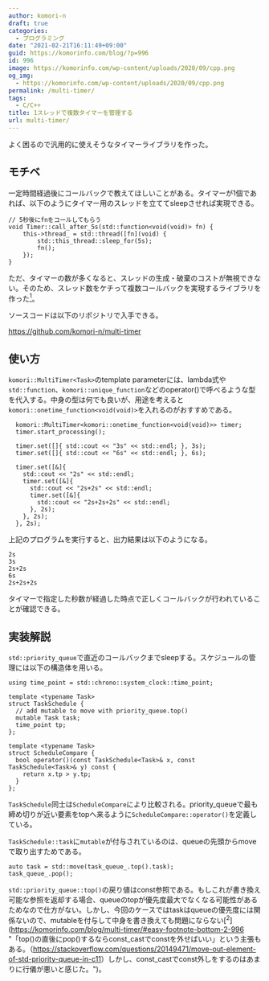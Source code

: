 ```yaml
---
author: komori-n
draft: true
categories:
  - プログラミング
date: "2021-02-21T16:11:49+09:00"
guid: https://komorinfo.com/blog/?p=996
id: 996
image: https://komorinfo.com/wp-content/uploads/2020/09/cpp.png
og_img:
  - https://komorinfo.com/wp-content/uploads/2020/09/cpp.png
permalink: /multi-timer/
tags:
  - C/C++
title: 1スレッドで複数タイマーを管理する
url: multi-timer/
---
```


よく困るので汎用的に使えそうなタイマーライブラリを作った。

## モチベ

一定時間経過後にコールバックで教えてほしいことがある。タイマーが1個であれば、以下のようにタイマー用のスレッドを立ててsleepさせれば実現できる。

```
// 5秒後にfnをコールしてもらう
void Timer::call_after_5s(std::function<void(void)> fn) {
    this->thread_ = std::thread([fn](void) {
        std::this_thread::sleep_for(5s);
        fn();
    });
}
```

ただ、タイマーの数が多くなると、スレッドの生成・破棄のコストが無視できない。そのため、スレッド数をケチって複数コールバックを実現するライブラリを作った<span class="easy-footnote-margin-adjust" id="easy-footnote-1-996"></span><span class="easy-footnote">[<sup>1</sup>](https://komorinfo.com/blog/multi-timer/#easy-footnote-bottom-1-996 "Rustの影響で、ライブラリをなるべく細かく分割して公開する癖がついてしまった")</span>。

ソースコードは以下のリポジトリで入手できる。

<https://github.com/komori-n/multi-timer>

## 使い方

`komori::MultiTimer<Task>`のtemplate parameterには、lambda式や`std::function`、`komori::unique_function`などのoperator()で呼べるような型を代入する。中身の型は何でも良いが、用途を考えると`komori::onetime_function<void(void)>`を入れるのがおすすめである。

```
  komori::MultiTimer<komori::onetime_function<void(void)>> timer;
  timer.start_processing();

  timer.set([]{ std::cout << "3s" << std::endl; }, 3s);
  timer.set([]{ std::cout << "6s" << std::endl; }, 6s);

  timer.set([&]{
    std::cout << "2s" << std::endl;
    timer.set([&]{
      std::cout << "2s+2s" << std::endl;
      timer.set([&]{
        std::cout << "2s+2s+2s" << std::endl;
      }, 2s);
    }, 2s);
  }, 2s);
```

上記のプログラムを実行すると、出力結果は以下のようになる。

```
2s
3s
2s+2s
6s
2s+2s+2s
```

タイマーで指定した秒数が経過した時点で正しくコールバックが行われていることが確認できる。

## 実装解説

`std::priority_queue`で直近のコールバックまでsleepする。スケジュールの管理には以下の構造体を用いる。

```
using time_point = std::chrono::system_clock::time_point;

template <typename Task>
struct TaskSchedule {
  // add mutable to move with priority_queue.top()
  mutable Task task;
  time_point tp;
};

template <typename Task>
struct ScheduleCompare {
  bool operator()(const TaskSchedule<Task>& x, const TaskSchedule<Task>& y) const {
    return x.tp > y.tp;
  }
};
```

`TaskSchedule`同士は`ScheduleCompare`により比較される。priority_queueで最も締め切りが近い要素をtopへ来るように`ScheduleCompare::operator()`を定義している。

`TaskSchedule::task`に`mutable`が付与されているのは、queueの先頭からmoveで取り出すためである。

```
auto task = std::move(task_queue_.top().task);
task_queue_.pop();
```

`std::priority_queue::top()`の戻り値はconst参照である。もしこれが書き換え可能な参照を返却する場合、queueのtopが優先度最大でなくなる可能性があるためなので仕方がない。しかし、今回のケースではtaskはqueueの優先度には関係ないので、mutableを付与して中身を書き換えても問題にならない<span class="easy-footnote-margin-adjust" id="easy-footnote-2-996"></span><span class="easy-footnote">[<sup>2</sup>](https://komorinfo.com/blog/multi-timer/#easy-footnote-bottom-2-996 "「top()の直後にpop()するならconst_castでconstを外せばいい」という主張もある。（<a rel="noreferrer noopener" href="https://stackoverflow.com/questions/20149471/move-out-element-of-std-priority-queue-in-c11" target="_blank">https://stackoverflow.com/questions/20149471/move-out-element-of-std-priority-queue-in-c11</a>）しかし、const_castでconst外しをするのはあまりに行儀が悪いと感じた。")</span>。

